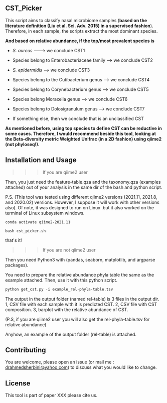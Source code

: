## CST_Picker

This script aims to classify nasal microbiome samples (**based on the literature definition (Liu et al. Sci. Adv. 2015) in a supervised fashion**). Therefore, in each sample, the scripts extract the most dominant species. 

**And based on relative abundance, if the  top/most prevalent species is**

* _S. aureus_  ---> we conclude CST1

* Species belong to Enterobacteriaceae family --> we conclude CST2

* _S. epidermidis_ --> we conclude CST3

* Species belong to the Cutibacterium genus --> we conclude CST4

* Species belong to Corynebacterium genus --> we conclude CST5

* Species belong Moraxella genus -->  we conclude CST6

* Species belong to Dolosigranulum genus -->  we conclude CST7

* If something else, then we conclude that is an unclassified CST

**As mentioned before, using top species to define CST can be reductive in some cases. Therefore, I would recommend beside this tool, looking at the Beta-diversity metric Weighted Unifrac (in a 2D fashion) using qiime2 (not phyloseq!).**

## Installation and Usage

>>> If you are qiime2 user 

Then, you just need the feature-table.qza and the taxonomy.qza (examples attached) out of your analysis in the same dir of the bash and python script.

P.S. (This tool was tested using different qiime2 versions  (2021.11, 2021.8, and 2020.02) versions. However, I suppose it will work with other versions also). Of note, it was designed to run on Linux .but it also worked on the terminal of Linux subsystem windows.


```
conda activate qiime2-2021.11

bash cst_picker.sh
```
that's it!

>>> If you are not qiime2 user

Then you need Python3 with (pandas, seaborn, matplotlib, and argparse packages). 

You need to prepare the relative abundance phyla table the same as the example attached. Then, use it with this python script.

```python
python get_cst.py -i example_rel-phyla-table.tsv
```

The output in the output folder (named rel-table) is 3 files in the output dir. 1, CSV file with each sample with it is predicted CST. 2, CSV file with CST composition. 3, barplot with the relative abundance of CST.

(P.S, if you are qiime2 user you will also get the rel-phyla-table.tsv for relative abundance)

Anyhow, an example of the output folder (rel-table) is attached.


## Contributing

You are welcome, please open an issue (or mail me : drahmedsherbini@yahoo.com) to discuss what you would like to change.


## License
This tool is part of paper XXX please cite us.
